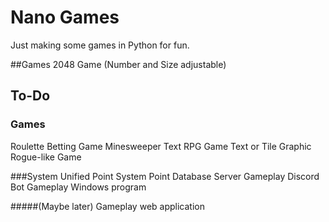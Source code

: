 # Nano Games
Just making some games in Python for fun.

##Games
2048 Game (Number and Size adjustable)

## To-Do
### Games
Roulette Betting Game
Minesweeper
Text RPG Game
Text or Tile Graphic Rogue-like Game

###System
Unified Point System
Point Database Server
Gameplay Discord Bot
Gameplay Windows program

#####(Maybe later)
Gameplay web application
